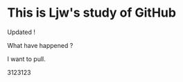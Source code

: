 This is Ljw's study of GitHub
==========

Updated !

What have happened ?

I want to pull.

3123123
